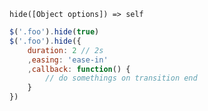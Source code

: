     hide([Object options]) => self

~~~js
$('.foo').hide(true)
$('.foo').hide({
    duration: 2 // 2s
    ,easing: 'ease-in'
    ,callback: function() {
        // do somethings on transition end
    }
})
~~~